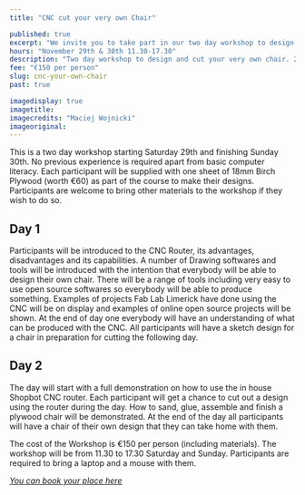 ```yaml
---
title: "CNC cut your very own Chair"

published: true
excerpt: "We invite you to take part in our two day workshop to design and cut your very own chair on our in house CNC Router."
hours: "November 29th & 30th 11.30-17.30"
description: "Two day workshop to design and cut your very own chair. 29 and 30 Nov 11.30-17.30"
fee: "€150 per person"
slug: cnc-your-own-chair
past: true

imagedisplay: true
imagetitle:
imagecredits: "Maciej Wojnicki"
imageoriginal:
---
```


This is a two day workshop starting Saturday 29th and finishing Sunday 30th. No previous experience is required apart from basic computer literacy. Each participant will be supplied with one sheet of 18mm Birch Plywood (worth €60) as part of the course to make their designs. Participants are welcome to bring other materials to the workshop if they wish to do so.

## Day 1
Participants will be introduced to the CNC Router, its advantages, disadvantages and its capabilities. A number of Drawing softwares and tools will be introduced with the intention that everybody will be able to design their own chair. There will be a range of tools including very easy to use open source softwares so everybody will be able to produce something.  Examples of projects Fab Lab Limerick have done using the CNC will be on display and examples of online open source projects will be shown. At the end of day one everybody will have an understanding of what can be produced with the CNC. All participants will have a sketch design for a chair in preparation for cutting the following day.

## Day 2
The day will start with a full demonstration on how to use the in house Shopbot CNC router. Each participant will get a chance to cut out a design using the router during the day. How to sand, glue, assemble and finish a plywood chair will be demonstrated. At the end of the day all participants will have a chair of their own design that they can take home with them.

The cost of the Workshop is €150 per person (including materials). The workshop will be from 11.30 to 17.30 Saturday and Sunday. Participants are required to bring a laptop and a mouse with them.

*[You can book your place here](http://fablablimerick.ticketleap.com/cnccutyourownchair/)*
